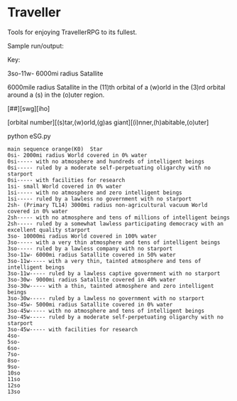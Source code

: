 # Traveller
Tools for enjoying TravellerRPG to its fullest.

Sample run/output:

Key:

3so-11w- 6000mi radius Satallite

6000mile radius Satallite in the (11)th orbital of a (w)orld in the (3)rd orbital around a (s) in the (o)uter region.

[##][swg][iho]

[orbital number][(s)tar,(w)orld,(g)as giant][(i)nner,(h)abitable,(o)uter]

python eSG.py
```
main sequence orange(K0)  Star
0si- 2000mi radius World covered in 0% water
0si----- with no atmosphere and hundreds of intelligent beings
0si----- ruled by a moderate self-perpetuating oligarchy with no starport
0si----- with facilities for research
1si- small World covered in 0% water
1si----- with no atmosphere and zero intelligent beings
1si----- ruled by a lawless no government with no starport
2sh- (Primary TL14) 3000mi radius non-agricultural vacuum World covered in 0% water
2sh----- with no atmosphere and tens of millions of intelligent beings
2sh----- ruled by a somewhat lawless participating democracy with an excellent quality starport
3so- 10000mi radius World covered in 100% water
3so----- with a very thin atmosphere and tens of intelligent beings
3so----- ruled by a lawless company with no starport
3so-11w- 6000mi radius Satallite covered in 50% water
3so-11w----- with a very thin, tainted atmosphere and tens of intelligent beings
3so-11w----- ruled by a lawless captive government with no starport
3so-30w- 9000mi radius Satallite covered in 40% water
3so-30w----- with a thin, tainted atmosphere and zero intelligent beings
3so-30w----- ruled by a lawless no government with no starport
3so-45w- 5000mi radius Satallite covered in 0% water
3so-45w----- with no atmosphere and tens of intelligent beings
3so-45w----- ruled by a moderate self-perpetuating oligarchy with no starport
3so-45w----- with facilities for research
4so-
5so-
6so-
7so-
8so-
9so-
10so
11so
12so
13so
```


